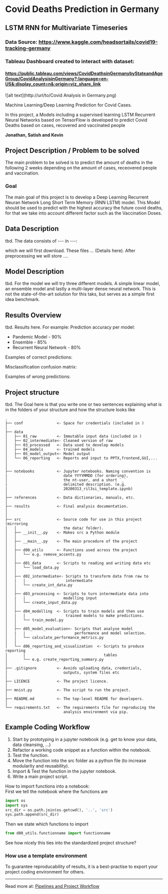 # Covid Deaths Prediction in Germany
## LSTM RNN for Multivariate Timeseries
### Data Source: https://www.kaggle.com/headsortails/covid19-tracking-germany
### __Tableau Dashboard__ created to interact with dataset: 
#### https://public.tableau.com/views/CovidDeathsinGermanybyStateandAgeGroup/CovidAnalysisinGermany?:language=en-US&:display_count=n&:origin=viz_share_link
![alt text](http://url/to/Covid Analysis in Germany.png)

Machine Learning/Deep Learning Prediction for Covid Cases.

In this project, a Models including a supervised learning LSTM Recurrent Neural Networks based on TensorFlow is developed to predict Covid Deaths based on cases, recovered and vaccinated people


**Jonathan, Satish and Kevin**

## Project Description / Problem to be solved
The main problem to be solved is to predict the amount of deaths in the following 2 weeks depending on the amount of cases, receovered people and vaccination.

### Goal
The main goal of this project is to develop a Deep Learning Recurrent Neuran Network Long Short Term Memory (RNN LSTM) model. This Model should be used to predict with the highest accuracy the future covid deaths, for that we take into account different factor such as the Vaccination Doses.

## Data Description

tbd.
The data consists of ---  in ---:

which we will first download.
These files ... (Details here). After preprocessing we will store ....

## Model Description
tbd.
For the model we will try three different models. A simple linear model, an ensemble model and lastly a multi-layer dense neural network. This is not the state-of-the-art solution for this taks, but serves as a simple first idea benchmark.

## Results Overview
tbd.
Results here. For example:
Prediction accuracy per model:

* Pandemic Model - 90%
* Ensemble - 85%
* Recurrent Neural Network - 80%

Examples of correct predictions:

Misclassification confusion matrix:

Examples of wrong predictions:


## Project structure
tbd.
The Goal here is that you write one or two sentences explaining what is in the folders of your structure and how the structure looks like

```
.
├── conf               <- Space for credentials (included in )
│
├── data
│   ├── 01_raw         <- Immutable input data (included in )
│   ├── 02_intermediate<- Cleaned version of raw
│   ├── 03_processed   <- Data used to develop models
│   ├── 04_models      <- trained models
│   ├── 05_model_output<- Model output
│   └── 06_reporting   <- Reports and input to PPTX,frontend,GUI,...
│
│
├── notebooks          <- Jupyter notebooks. Naming convention is
|                         date YYYYMMDD (for ordering),
│                         the nt-user, and a short `_`
|                         delimited description. (e.g.
|                         20200313_ril3si_template.ipynb)
│
├── references         <- Data dictionaries, manuals, etc.
│
├── results            <- Final analysis documentation.
│
│
├── src                <- Source code for use in this project (mirroring
│   │                     the data/ folder).
│   ├── __init__.py    <- Makes src a Python module
│   │
│   ├── __main__.py    <- The main procedure of the project
│   │
│   ├── d00_utils      <- Functions used across the project
│   │   └── e.g. remove_accents.py
│   │
│   ├── d01_data       <- Scripts to reading and writing data etc
│   │   └── load_data.py
│   │
│   ├── d02_intermediate<- Scripts to transform data from raw to
│   |   |                  intermediate
│   │   └── create_int_data.py
│   │
│   ├── d03_processing <- Scripts to turn intermediate data into
│   |   |                 modelling input
│   │   └── create_input_data.py
│   │
│   ├── d04_modelling  <- Scripts to train models and then use
│   |   |                  trained models to make predictions.
│   │   └── train_model.py
│   │
│   ├── d05_model_evaluation<- Scripts that analyse model
│   |   |                      performance and model selection.
│   │   └── calculate_performance_metrics.py
│   │
│   └── d06_reporting_and_visualization  <- Scripts to produce reporting
│       |                                   tables
│       └── e.g. create_reporting_summary.py
│
├── .gitignore         <- Avoids uploading data, credentials,
|                         outputs, system files etc
│
├── LICENCE            <- The project licence.
│
├── mnist.py           <- The script to run the project.
│
├── README.md          <- The top-level README for developers.
│
└── requirements.txt   <- The requirements file for reproducing the
                          analysis environment via pip.
```
## Example Coding Workflow

1) Start by prototyping in a jupyter notebook (e.g. get to know your data, data cleansing, ...)
2) Refactor a working code snippet as a function within the notebook.
3) Test the function.
4) Move the function into the src folder as a python file (to increase modularity and reusability).
5) Import & Test the function in the jupyter notebook.
6) Write a main project script.

How to import functions into a notebook:  
First we tell the notebook where the functions are

```python
import os
import sys
src_dir = os.path.join(os.getcwd(), '..', 'src')
sys.path.append(src_dir)
```

Then we state which functions to import

```python
from d00_utils.functionname import functionname
```

See how nicely this ties into the standardized project structure?

### How use a template environment

To guarantee reproducability of results, it is a best-practise to export your project coding environment for others.   

---
Read more at: [Pipelines and Project Workflow](https://github.com/dssg/hitchhikers-guide/tree/master/sources/curriculum/0_before_you_start/pipelines-and-project-workflow)
